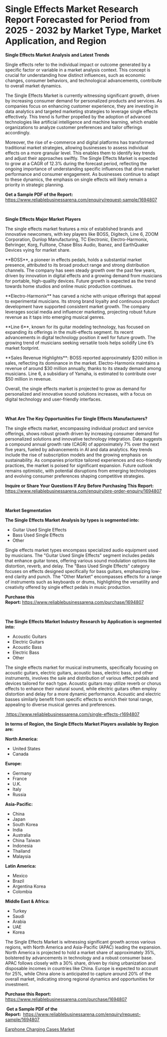 <p><h1>Single Effects Market Research Report Forecasted for Period from 2025 -  2032 by Market Type, Market Application, and Region</h1></p><p><strong>Single Effects Market Analysis and Latest Trends</strong></p>
<p><p>Single effects refer to the individual impact or outcome generated by a specific factor or variable in a market analysis context. This concept is crucial for understanding how distinct influences, such as economic changes, consumer behaviors, and technological advancements, contribute to overall market dynamics.</p><p>The Single Effects Market is currently witnessing significant growth, driven by increasing consumer demand for personalized products and services. As companies focus on enhancing customer experience, they are investing in data analytics and targeted marketing strategies to leverage single effects effectively. This trend is further propelled by the adoption of advanced technologies like artificial intelligence and machine learning, which enable organizations to analyze customer preferences and tailor offerings accordingly.</p><p>Moreover, the rise of e-commerce and digital platforms has transformed traditional market strategies, allowing businesses to assess individual effects on a more granular level. This enables them to identify key trends and adjust their approaches swiftly. The Single Effects Market is expected to grow at a CAGR of 12.3% during the forecast period, reflecting the ongoing importance of understanding specific influences that drive market performance and consumer engagement. As businesses continue to adapt to these dynamics, the emphasis on single effects will likely remain a priority in strategic planning.</p></p>
<p><strong>Get a Sample PDF of the Report:&nbsp;</strong> <a href="https://www.reliablebusinessarena.com/enquiry/request-sample/1694807?utm_campaign=3014&utm_medium=2&utm_source=Github&utm_content=ia&utm_term=25032025&utm_id=single-effects">https://www.reliablebusinessarena.com/enquiry/request-sample/1694807</a></p>
<p>&nbsp;</p>
<p><strong>Single Effects Major Market Players</strong></p>
<p><p>The single effects market features a mix of established brands and innovative newcomers, with key players like BOSS, Digitech, Line 6, ZOOM Corporation, Dunlop Manufacturing, TC Electronic, Electro-Harmonix, Behringer, Korg, Fulltone, Chase Bliss Audio, Ibanez, and EarthQuaker Devices vying for market share.</p><p>**BOSS**, a pioneer in effects pedals, holds a substantial market presence, attributed to its broad product range and strong distribution channels. The company has seen steady growth over the past few years, driven by innovation in digital effects and a growing demand from musicians for portable, high-quality devices. Future growth is expected as the trend towards home studios and online music production continues.</p><p>**Electro-Harmonix** has carved a niche with unique offerings that appeal to experimental musicians. Its strong brand loyalty and continuous product development have supported consistent market growth. The company leverages social media and influencer marketing, projecting robust future revenue as it taps into emerging musical genres.</p><p>**Line 6**, known for its guitar modeling technology, has focused on expanding its offerings in the multi-effects segment. Its recent advancements in digital technology position it well for future growth. The growing trend of musicians seeking versatile tools helps solidify Line 6’s market footprint.</p><p>**Sales Revenue Highlights**: BOSS reported approximately $200 million in sales, reflecting its dominance in the market. Electro-Harmonix maintains a revenue of around $30 million annually, thanks to its steady demand among musicians. Line 6, a subsidiary of Yamaha, is estimated to contribute over $50 million in revenue.</p><p>Overall, the single effects market is projected to grow as demand for personalized and innovative sound solutions increases, with a focus on digital technology and user-friendly interfaces.</p></p>
<p>&nbsp;</p>
<p><strong>What Are The Key Opportunities For Single Effects Manufacturers?</strong></p>
<p><p>The single effects market, encompassing individual product and service offerings, shows robust growth driven by increasing consumer demand for personalized solutions and innovative technology integration. Data suggests a compound annual growth rate (CAGR) of approximately 7% over the next five years, fueled by advancements in AI and data analytics. Key trends include the rise of subscription models and the growing emphasis on sustainability. As companies prioritize tailored experiences and eco-friendly practices, the market is poised for significant expansion. Future outlook remains optimistic, with potential disruptions from emerging technologies and evolving consumer preferences shaping competitive strategies.</p></p>
<p><strong>Inquire or Share Your Questions If Any Before Purchasing This Report:</strong> <a href="https://www.reliablebusinessarena.com/enquiry/pre-order-enquiry/1694807?utm_campaign=3014&utm_medium=2&utm_source=Github&utm_content=ia&utm_term=25032025&utm_id=single-effects">https://www.reliablebusinessarena.com/enquiry/pre-order-enquiry/1694807</a></p>
<p>&nbsp;</p>
<p><strong>Market Segmentation</strong></p>
<p><strong>The Single Effects Market Analysis by types is segmented into:</strong></p>
<p><ul><li>Guitar Used Single Effects</li><li>Bass Used Single Effects</li><li>Other</li></ul></p>
<p><p>Single effects market types encompass specialized audio equipment used by musicians. The "Guitar Used Single Effects" segment includes pedals that enhance guitar tones, offering various sound modulation options like distortion, reverb, and delay. The "Bass Used Single Effects" category focuses on effects designed specifically for bass guitars, emphasizing low-end clarity and punch. The "Other Market" encompasses effects for a range of instruments such as keyboards or drums, highlighting the versatility and creativity offered by single effect pedals in music production.</p></p>
<p><strong>Purchase this Report:&nbsp;</strong><a href="https://www.reliablebusinessarena.com/purchase/1694807?utm_campaign=3014&utm_medium=2&utm_source=Github&utm_content=ia&utm_term=25032025&utm_id=single-effects">https://www.reliablebusinessarena.com/purchase/1694807</a></p>
<p>&nbsp;</p>
<p><strong>The Single Effects Market Industry Research by Application is segmented into:</strong></p>
<p><ul><li>Acoustic Guitars</li><li>Electric Guitars</li><li>Acoustic Bass</li><li>Electric Bass</li><li>Other</li></ul></p>
<p><p>The single effects market for musical instruments, specifically focusing on acoustic guitars, electric guitars, acoustic bass, electric bass, and other instruments, involves the sale and distribution of various effect pedals and devices tailored for each type. Acoustic guitars may utilize reverb or chorus effects to enhance their natural sound, while electric guitars often employ distortion and delay for a more dynamic performance. Acoustic and electric basses similarly benefit from specific effects to enrich their tonal range, appealing to diverse musical genres and preferences.</p></p>
<p><a href="https://www.reliablebusinessarena.com/single-effects-r1694807?utm_campaign=3014&utm_medium=2&utm_source=Github&utm_content=ia&utm_term=25032025&utm_id=single-effects">&nbsp;https://www.reliablebusinessarena.com/single-effects-r1694807</a></p>
<p><strong>In terms of Region, the Single Effects Market Players available by Region are:</strong></p>
<p>
    <p> <strong> North America: </strong>
        <ul>
            <li>United States</li>
            <li>Canada</li>
        </ul>
        </p> 
    <p> <strong> Europe: </strong>
        <ul>
            <li>Germany</li>
            <li>France</li>
            <li>U.K.</li>
            <li>Italy</li>
            <li>Russia</li>
        </ul>
        </p> 
    <p> <strong> Asia-Pacific: </strong>
        <ul>
            <li>China</li>
            <li>Japan</li>
            <li>South Korea</li>
            <li>India</li>
            <li>Australia</li>
            <li>China Taiwan</li>
            <li>Indonesia</li>
            <li>Thailand</li>
            <li>Malaysia</li>
        </ul>
        </p> 
    <p> <strong> Latin America: </strong>
        <ul>
            <li>Mexico</li>
            <li>Brazil</li>
            <li>Argentina Korea</li>
            <li>Colombia</li>
        </ul>
        </p> 
    <p> <strong> Middle East & Africa: </strong>
        <ul>
            <li>Turkey</li>
            <li>Saudi</li>
            <li>Arabia</li>
            <li>UAE</li>
            <li>Korea</li>
        </ul>
    </p>
    </p>
<p><p>The Single Effects Market is witnessing significant growth across various regions, with North America and Asia-Pacific (APAC) leading the expansion. North America is projected to hold a market share of approximately 35%, bolstered by advancements in technology and a robust consumer base. APAC follows closely with a 30% share, driven by rising urbanization and disposable incomes in countries like China. Europe is expected to account for 25%, while China alone is anticipated to capture around 20% of the overall market, indicating strong regional dynamics and opportunities for investment.</p></p>
<p><strong>Purchase this Report: </strong><a href="https://www.reliablebusinessarena.com/purchase/1694807?utm_campaign=3014&utm_medium=2&utm_source=Github&utm_content=ia&utm_term=25032025&utm_id=single-effects">https://www.reliablebusinessarena.com/purchase/1694807</a></p>
<p>&nbsp;<strong>Get a Sample PDF of the Report:&nbsp;&nbsp;</strong><a href="https://www.reliablebusinessarena.com/enquiry/request-sample/1694807?utm_campaign=3014&utm_medium=2&utm_source=Github&utm_content=ia&utm_term=25032025&utm_id=single-effects">https://www.reliablebusinessarena.com/enquiry/request-sample/1694807</a></p>
<p><strong></strong></p>
<p><p><a href="https://github.com/ternainglin/Market-Research-Report-List-1/blob/main/earphone-charging-cases-market.md?utm_campaign=3014&utm_medium=2&utm_source=Github&utm_content=ia&utm_term=25032025&utm_id=single-effects">Earphone Charging Cases Market</a></p></p>